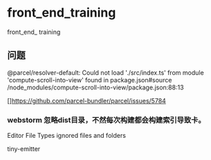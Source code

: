 # front_end_training
front_end_ training


## 问题
@parcel/resolver-default: Could not load './src/index.ts' from module 'compute-scroll-into-view' found in package.json#source
/node_modules/compute-scroll-into-view/package.json:88:13

[]https://github.com/parcel-bundler/parcel/issues/5784

### webstorm 忽略dist目录，不然每次构建都会构建索引导致卡。
Editor File Types
ignored files and folders


tiny-emitter


